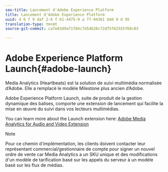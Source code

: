 ```yaml
---
seo-title: Lancement d'Adobe Experience Platform
title: Lancement d'Adobe Experience Platform
uuid: d 6 f 9 daf 2-6 f 61-4475-9 a 77-94361 bdd 9 d 95
translation-type: tm+mt
source-git-commit: ca7e63d9af1f84c7d5d620c72df5f62555f68c03

---
```



# Adobe Experience Platform Launch{#adobe-launch}

Media Analytics (Heartbeats) est la solution de suivi multimédia normalisée d’Adobe. Elle a remplacé le modèle Milestone plus ancien d’Adobe.

Adobe Experience Platform Launch, suite de produit de la gestion dynamique des balises, comporte une extension de lancement qui facilite la mise en œuvre du suivi dans vos lecteurs multimédias.

You can learn more about the Launch extension here: [Adobe Media Analytics for Audio and Video Extension](https://docs.adobelaunch.com/extension-reference/web/adobe-media-analytics-for-audio-and-video-extension)

>[!NOTE]
>
>Pour ce chemin d'implémentation, les clients doivent contacter leur représentant commercial/gestionnaire de compte pour signer un nouvel ordre de vente car Media Analytics a un SKU unique et des modifications d'un modèle de tarification basé sur les appels du serveur à un modèle basé sur les flux de médias.

